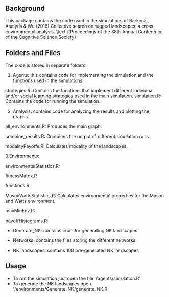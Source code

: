 ## Background

This package contains the code used in the simulations of Barkoczi, Analytis \& Wu (2016) Collective search on rugged landscapes: a cross-environmental analysis. \textit{Proceedings of the 38th Annual Conference of the Cognitive Science Society}

## Folders and Files

The code is stored in separate folders.

1. Agents: this contains code for implementing the simulation and the functions used in the simulations

strategies.R: Contains the functions that implement different individual and/or social learning strategies used in the main simulation.
simulation.R: Contains the code for running the simulation.


2. Analysis: contains code for analyzing the results and plotting the graphs.

all_environments.R: Produces the main graph.

combine_results.R: Combines the output of different simulation runs.

modalityPayoffs.R: Calculates modality of the landscapes.


3.Environments:

environmentalStatistics.R:

fitnessMatrix.R

functions.R

MasonWattsStatistics.R: Calculates environmental properties for the Mason and Watts environment.

maxMinEnv.R:

payoffHistograms.R:

- Generate_NK: contains code for generating NK landscapes

- Networks: contains the files storing the different networks

- NK landscapes: contains 100 pre-generated NK landscapes

## Usage

- To run the simulation just open the file '/agents/simulation.R'
- To generate the NK landscapes open '/environments/Generate_NK/generate_NK.R'

